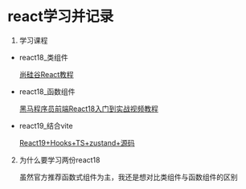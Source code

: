 # react学习并记录

1. 学习课程


- react18_类组件

    [尚硅谷React教程](https://www.bilibili.com/video/BV1wy4y1D7JT)

- react18_函数组件

    [黑马程序员前端React18入门到实战视频教程](https://www.bilibili.com/video/BV1ZB4y1Z7o8)

- react19_结合vite

    [React19+Hooks+TS+zustand+源码](https://www.bilibili.com/video/BV1mcpPeMETt)

2. 为什么要学习两份react18

    虽然官方推荐函数式组件为主，我还是想对比类组件与函数组件的区别




